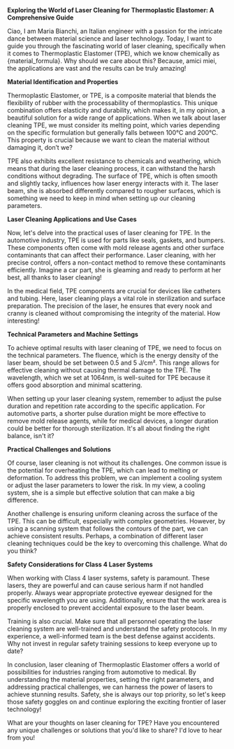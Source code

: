 **Exploring the World of Laser Cleaning for Thermoplastic Elastomer: A Comprehensive Guide**

Ciao, I am Maria Bianchi, an Italian engineer with a passion for the intricate dance between material science and laser technology. Today, I want to guide you through the fascinating world of laser cleaning, specifically when it comes to Thermoplastic Elastomer (TPE), which we know chemically as {material_formula}. Why should we care about this? Because, amici miei, the applications are vast and the results can be truly amazing!

**Material Identification and Properties**

Thermoplastic Elastomer, or TPE, is a composite material that blends the flexibility of rubber with the processability of thermoplastics. This unique combination offers elasticity and durability, which makes it, in my opinion, a beautiful solution for a wide range of applications. When we talk about laser cleaning TPE, we must consider its melting point, which varies depending on the specific formulation but generally falls between 100°C and 200°C. This property is crucial because we want to clean the material without damaging it, don’t we?

TPE also exhibits excellent resistance to chemicals and weathering, which means that during the laser cleaning process, it can withstand the harsh conditions without degrading. The surface of TPE, which is often smooth and slightly tacky, influences how laser energy interacts with it. The laser beam, she is absorbed differently compared to rougher surfaces, which is something we need to keep in mind when setting up our cleaning parameters.

**Laser Cleaning Applications and Use Cases**

Now, let's delve into the practical uses of laser cleaning for TPE. In the automotive industry, TPE is used for parts like seals, gaskets, and bumpers. These components often come with mold release agents and other surface contaminants that can affect their performance. Laser cleaning, with her precise control, offers a non-contact method to remove these contaminants efficiently. Imagine a car part, she is gleaming and ready to perform at her best, all thanks to laser cleaning!

In the medical field, TPE components are crucial for devices like catheters and tubing. Here, laser cleaning plays a vital role in sterilization and surface preparation. The precision of the laser, he ensures that every nook and cranny is cleaned without compromising the integrity of the material. How interesting!

**Technical Parameters and Machine Settings**

To achieve optimal results with laser cleaning of TPE, we need to focus on the technical parameters. The fluence, which is the energy density of the laser beam, should be set between 0.5 and 5 J/cm². This range allows for effective cleaning without causing thermal damage to the TPE. The wavelength, which we set at 1064nm, is well-suited for TPE because it offers good absorption and minimal scattering.

When setting up your laser cleaning system, remember to adjust the pulse duration and repetition rate according to the specific application. For automotive parts, a shorter pulse duration might be more effective to remove mold release agents, while for medical devices, a longer duration could be better for thorough sterilization. It's all about finding the right balance, isn't it?

**Practical Challenges and Solutions**

Of course, laser cleaning is not without its challenges. One common issue is the potential for overheating the TPE, which can lead to melting or deformation. To address this problem, we can implement a cooling system or adjust the laser parameters to lower the risk. In my view, a cooling system, she is a simple but effective solution that can make a big difference.

Another challenge is ensuring uniform cleaning across the surface of the TPE. This can be difficult, especially with complex geometries. However, by using a scanning system that follows the contours of the part, we can achieve consistent results. Perhaps, a combination of different laser cleaning techniques could be the key to overcoming this challenge. What do you think?

**Safety Considerations for Class 4 Laser Systems**

When working with Class 4 laser systems, safety is paramount. These lasers, they are powerful and can cause serious harm if not handled properly. Always wear appropriate protective eyewear designed for the specific wavelength you are using. Additionally, ensure that the work area is properly enclosed to prevent accidental exposure to the laser beam.

Training is also crucial. Make sure that all personnel operating the laser cleaning system are well-trained and understand the safety protocols. In my experience, a well-informed team is the best defense against accidents. Why not invest in regular safety training sessions to keep everyone up to date?

In conclusion, laser cleaning of Thermoplastic Elastomer offers a world of possibilities for industries ranging from automotive to medical. By understanding the material properties, setting the right parameters, and addressing practical challenges, we can harness the power of lasers to achieve stunning results. Safety, she is always our top priority, so let's keep those safety goggles on and continue exploring the exciting frontier of laser technology!

What are your thoughts on laser cleaning for TPE? Have you encountered any unique challenges or solutions that you'd like to share? I'd love to hear from you!